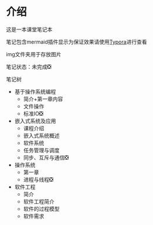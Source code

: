 # 介绍

这是一本课堂笔记本

笔记包含mermaid插件显示为保证效果请使用[Typora](https://typora.io/)进行查看

img文件夹用于存放图片

笔记状态：未完成:negative_squared_cross_mark:

笔记树

- 基于操作系统编程
  - 简介+第一章内容
  - 文件操作
  - 标准IO:negative_squared_cross_mark:
- 嵌入式系统及应用
  - 课程介绍
  - 嵌入式系统概述
  - 软件系统
  - 任务管理与调度
  - 同步、互斥与通信:negative_squared_cross_mark:
- 操作系统
  - 第一章
  - 进程与线程:negative_squared_cross_mark:
- 软件工程
  - 简介
  - 软件工程简介
  - 软件的过程模型
  - 软件需求
